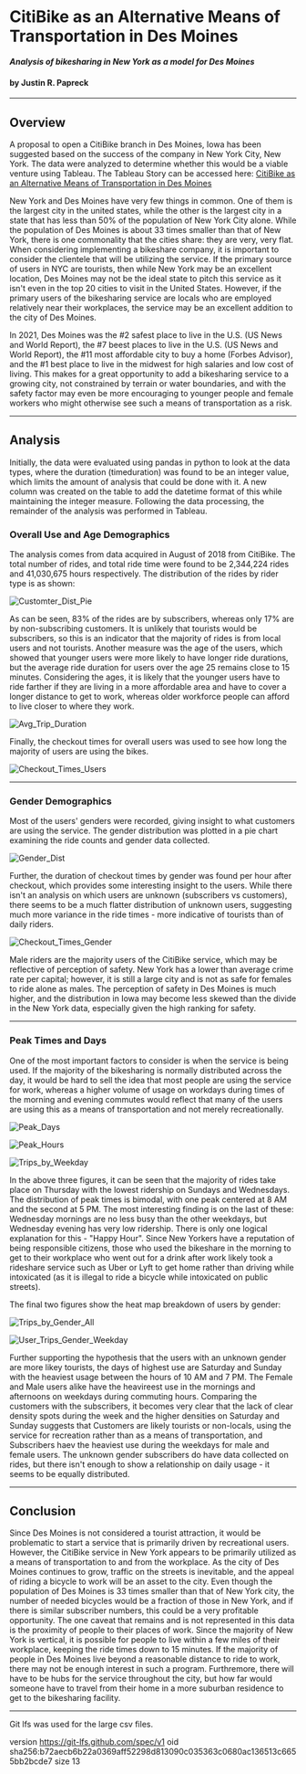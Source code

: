 # CitiBike as an Alternative Means of Transportation in Des Moines
***Analysis of bikesharing in New York as a model for Des Moines***
#### by Justin R. Papreck
---

## Overview

A proposal to open a CitiBike branch in Des Moines, Iowa has been suggested based on the success of the company in New York City, New York. The data were analyzed to determine whether this would be a viable venture using Tableau. The Tableau Story can be accessed here: [CitiBike as an Alternative Means of Transportation in Des Moines](https://public.tableau.com/app/profile/justin.papreck/viz/CitibikeChallenge_16612815995440/CitibikeDemoines)


New York and Des Moines have very few things in common. One of them is the largest city in the united states, while the other is the largest city in a state that has less than 50% of the population of New York City alone. While the population of Des Moines is about 33 times smaller than that of New York, there is one commonality that the cities share: they are very, very flat. When considering implementing a bikeshare company, it is important to consider the clientele that will be utilizing the service. If the primary source of users in NYC are tourists, then while New York may be an excellent location, Des Moines may not be the ideal state to pitch this service as it isn't even in the top 20 cities to visit in the United States. However, if the primary users of the bikesharing service are locals who are employed relatively near their workplaces, the service may be an excellent addition to the city of Des Moines. 

  In 2021, Des Moines was the #2 safest place to live in the U.S. (US News and World Report), the #7 beest places to live in the U.S. (US News and World Report), the #11 most affordable city to buy a home (Forbes Advisor), and the #1 best place to live in the midwest for high salaries and low cost of living. This makes for a great opportunity to add a bikesharing service to a growing city, not constrained by terrain or water boundaries, and with the safety factor may even be more encouraging to younger people and female workers who might otherwise see such a means of transportation as a risk.   

---
## Analysis 

Initially, the data were evaluated using pandas in python to look at the data types, where the duration (timeduration) was found to be an integer value, which limits the amount of analysis that could be done with it. A new column was created on the table to add the datetime format of this while maintaining the integer measure. Following the data processing, the remainder of the analysis was performed in Tableau.

### Overall Use and Age Demographics 

The analysis comes from data acquired in August of 2018 from CitiBike. The total number of rides, and total ride time were found to be 2,344,224 rides and 41,030,675 hours respectively. The distribution of the rides by rider type is as shown: 

![Customter_Dist_Pie](https://user-images.githubusercontent.com/33167541/186763918-82bce46a-7217-4621-a1b7-53773ac15c93.png)


As can be seen, 83% of the rides are by subscribers, whereas only 17% are by non-subscribing customers. It is unlikely that tourists would be subscribers, so this is an indicator that the majority of rides is from local users and not tourists. Another measure was the age of the users, which showed that younger users were more likely to have longer ride durations, but the average ride duration for users over the age 25 remains close to 15 minutes. Considering the ages, it is likely that the younger users have to ride farther if they are living in a more affordable area and have to cover a longer distance to get to work, whereas older workforce people can afford to live closer to where they work. 


![Avg_Trip_Duration](https://user-images.githubusercontent.com/33167541/186766343-53c3e818-b8ff-435c-941f-78e2d1663437.png)


Finally, the checkout times for overall users was used to see how long the majority of users are using the bikes. 

![Checkout_Times_Users](https://user-images.githubusercontent.com/33167541/186767628-6977ea3f-f8f2-48ac-8d2d-f7e3ccf64a05.png)



--- 
### Gender Demographics

Most of the users' genders were recorded, giving insight to what customers are using the service. The gender distribution was plotted in a pie chart examining the ride counts and gender data collected. 

![Gender_Dist](https://user-images.githubusercontent.com/33167541/186767237-eeadb496-b0d1-4a49-9c99-37d8f6f3c73f.png)


Further, the duration of checkout times by gender was found per hour after checkout, which provides some interesting insight to the users. While there isn't an analysis on which users are unknown (subscribers vs customers), there seems to be a much flatter distribution of unknown users, suggesting much more variance in the ride times - more indicative of tourists than of daily riders.  

![Checkout_Times_Gender](https://user-images.githubusercontent.com/33167541/186767964-53fd5987-d9bd-4011-80be-690ea1cf2498.png)


Male riders are the majority users of the CitiBike service, which may be reflective of perception of safety. New York has a lower than average crime rate per capital; however, it is still a large city and is not as safe for females to ride alone as males. The perception of safety in Des Moines is much higher, and the distribution in Iowa may become less skewed than the divide in the New York data, especially given the high ranking for safety. 


---
### Peak Times and Days

One of the most important factors to consider is when the service is being used. If the majority of the bikesharing is normally distributed across the day, it would be hard to sell the idea that most people are using the service for work, whereas a higher volume of usage on workdays during times of the morning and evening commutes would reflect that many of the users are using this as a means of transportation and not merely recreationally. 


![Peak_Days](https://user-images.githubusercontent.com/33167541/186769416-743b3cfa-566d-4ee5-b831-c80b5e12685f.png)


![Peak_Hours](https://user-images.githubusercontent.com/33167541/186769441-b3f9fb7f-d7ba-49e7-ab42-37218156cad1.png)


![Trips_by_Weekday](https://user-images.githubusercontent.com/33167541/186769472-4d66f3bd-71c5-4751-9bc6-49aee0c79fc8.png)


In the above three figures, it can be seen that the majority of rides take place on Thursday with the lowest ridership on Sundays and Wednesdays. The distribution of peak times is bimodal, with one peak centered at 8 AM and the second at 5 PM. The most interesting finding is on the last of these: Wednesday mornings are no less busy than the other weekdays, but Wednesday evening has very low ridership. There is only one logical explanation for this - "Happy Hour". Since New Yorkers have a reputation of being responsible citizens, those who used the bikeshare in the morning to get to their workplace who went out for a drink after work likely took a rideshare service such as Uber or Lyft to get home rather than driving while intoxicated (as it is illegal to ride a bicycle while intoxicated on public streets). 

The final two figures show the heat map breakdown of users by gender:

![Trips_by_Gender_All](https://user-images.githubusercontent.com/33167541/186770367-fac9489f-bc56-4fe2-8a3e-ad3a7d2508fc.png)

![User_Trips_Gender_Weekday](https://user-images.githubusercontent.com/33167541/186770376-4c381b27-923f-4dce-8eb0-c32a95595a01.png)


Further supporting the hypothesis that the users with an unknown gender are more likey tourists, the days of highest use are Saturday and Sunday with the heaviest usage between the hours of 10 AM and 7 PM. The Female and Male users alike have the heavireest use in the mornings and afternoons on weekdays during commuting hours. Comparing the customers with the subscribers, it becomes very clear that the lack of clear density spots during the week and the higher densities on Saturday and Sunday suggests that Customers are likely tourists or non-locals, using the service for recreation rather than as a means of transportation, and Subscribers haev the heaviest use during the weekdays for male and female users. The unknown gender subscribers do have data collected on rides, but there isn't enough to show a relationship on daily usage - it seems to be equally distributed. 


---
## Conclusion

Since Des Moines is not considered a tourist attraction, it would be problematic to start a service that is primarily driven by recreational users. However, the CitiBike service in New York appears to be primarily utilized as a means of transportation to and from the workplace. As the city of Des Moines continues to grow, traffic on the streets is inevitable, and the appeal of riding a bicycle to work will be an asset to the city. Even though the population of Des Moines is 33 times smaller than that of New York city, the number of needed bicycles would be a fraction of those in New York, and if there is similar subscriber numbers, this could be a very profitable opportunity. The one caveat that remains and is not represented in this data is the proximity of people to their places of work. Since the majority of New York is vertical, it is possible for people to live within a few miles of their workplace, keeping the ride times down to 15 minutes. If the majority of people in Des Moines live beyond a reasonable distance to ride to work, there may not be enough interest in such a program. Furthremore, there will have to be hubs for the service throughout the city, but how far would someone have to travel from their home in a more suburban residence to get to the bikesharing facility.  



---
Git lfs was used for the large csv files. 

version https://git-lfs.github.com/spec/v1
oid sha256:b72aecb6b22a0369aff52298d813090c035363c0680ac136513c6655bb2bcde7
size 13
